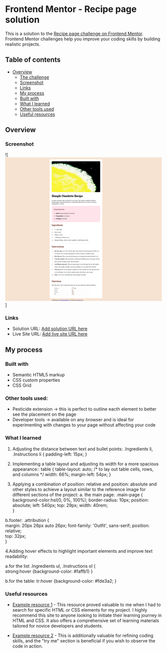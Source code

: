 # Frontend Mentor - Recipe page solution

This is a solution to the [Recipe page challenge on Frontend Mentor](https://www.frontendmentor.io/challenges/recipe-page-KiTsR8QQKm). Frontend Mentor challenges help you improve your coding skills by building realistic projects. 

## Table of contents

- [Overview](#overview)
  - [The challenge](#the-challenge)
  - [Screenshot](#screenshot)
  - [Links](#links)
  - [My process](#my-process)
  - [Built with](#built-with)
  - [What I learned](#what-i-learned)
  - [Other tools used](#other-tools-used)
  - [Useful resources](#useful-resources)



## Overview

### Screenshot

![<img src="images/simple-omelette-recipe-screenshot.png" alt="screenshot-omelette-site">]


### Links

- Solution URL: [Add solution URL here](https://github.com/andr-ch/recipe-page.git)
- Live Site URL: [Add live site URL here](https://andr-ch.github.io/recipe-page/)

## My process

### Built with

- Semantic HTML5 markup
- CSS custom properties
- CSS Grid

### Other tools used:
- Pesticide extension -> this is perfect to outline eacth element to better see the placement on the page  
- Developer tools -> available on any browser and is ideal for experimenting with changes to your page without affecting your code

### What I learned

1. Adjusting the distance between text and bullet points:
.Ingredients li,        
.Instructions li {
    padding-left: 15px; 
}

2. Implementing a table layout and adjusting its width for a more spacious appearance::
table {
    table-layout: auto;  /* to lay out table cells, rows, and columns */
    width: 66%;
    margin-left: 54px;
}

3. Applying a combination of position: relative and position: absolute and other styles to achieve a layout similar to the reference image for different sections of the project:
a. the main page:
.main-page {
    background-color:hsl(0, 0%, 100%);
    border-radius: 10px;
    position: absolute;
    left: 540px;
    top: 29px;
    width: 40rem;    
}

b.footer:
.attribution {                    
    margin: 20px 26px auto 26px;
    font-family: 'Outfit', sans-serif;
    position: relative;  
    top: 32px;           
}

4.Adding hover effects to highlight important elements and improve text readability:

a.for the list
.Ingredients ul,
.Instructions ol {           
  strong:hover {background-color: #faffb1} 
}

b.for the table:
tr:hover {background-color: #fde3a2;
}


### Useful resources

- [Example resource 1](https://developer.mozilla.org/en-US/) - This resource proved valuable to me when I had to search for specific HTML or CSS elements for my project. I highly recommend this site to anyone looking to initiate their learning journey in HTML and CSS. It also offers a comprehensive set of learning materials tailored for novice developers and students.

- [Example resource 2](https://www.w3schools.com/) - This is additionally valuable for refining coding skills, and the "try me" section is beneficial if you wish to observe the code in action.








